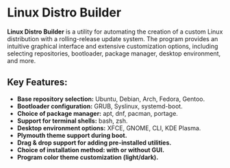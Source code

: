# Linux Distro Builder  

**Linux Distro Builder** is a utility for automating the creation of a custom Linux distribution with a rolling-release update system. The program provides an intuitive graphical interface and extensive customization options, including selecting repositories, bootloader, package manager, desktop environment, and more.  



## Key Features:  
- **Base repository selection:** Ubuntu, Debian, Arch, Fedora, Gentoo.  
- **Bootloader configuration:** GRUB, Syslinux, systemd-boot.  
- **Choice of package manager:** apt, dnf, pacman, portage.  
- **Support for terminal shells:** bash, zsh.  
- **Desktop environment options:** XFCE, GNOME, CLI, KDE Plasma.  
- **Plymouth theme support during boot.**  
- **Drag & drop support for adding pre-installed utilities.**  
- **Choice of installation method: with or without GUI.**  
- **Program color theme customization (light/dark).**  

